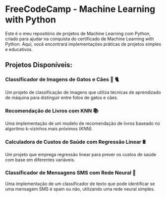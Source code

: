 # FreeCodeCamp - Machine Learning with Python

Este é o meu repositório de projetos de Machine Learning com Python, criado para ajudar na conquista do certificado de Machine Learning with Python. Aqui, você encontrará implementações práticas de projetos simples e educativos.

## Projetos Disponíveis:
### Classificador de Imagens de Gatos e Cães 🐶 🐈

Um projeto de classificação de imagens que utiliza técnicas de aprendizado de máquina para distinguir entre fotos de gatos e cães.
### Recomendação de Livros com KNN 📚

Uma implementação de um modelo de recomendação de livros baseado no algoritmo k-vizinhos mais próximos (KNN).
### Calculadora de Custos de Saúde com Regressão Linear 🖩

Um projeto que emprega regressão linear para prever os custos de saúde com base em diferentes variáveis.
### Classificador de Mensagens SMS com Rede Neural 📱

Uma implementação de um classificador de texto que pode identificar se uma mensagem SMS é spam ou não, utilizando uma rede neural simples.
